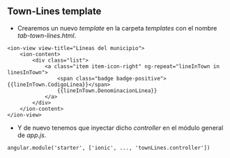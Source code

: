 ## Town-Lines template

- Crearemos un nuevo *template* en la carpeta *templates* con el nombre *tab-town-lines.html*.

```
<ion-view view-title="Líneas del municipio">
    <ion-content>
        <div class="list">
            <a class="item item-icon-right" ng-repeat="lineInTown in linesInTown">
                <span class="badge badge-positive">{{lineInTown.CodigoLinea}}</span>
                {{lineInTown.DenominacionLinea}}
            </a>
        </div>
    </ion-content>
</ion-view>
```

- Y de nuevo tenemos que inyectar dicho *controller* en el módulo general de *app.js*.

```
angular.module('starter', ['ionic', ..., 'townLines.controller'])
```
